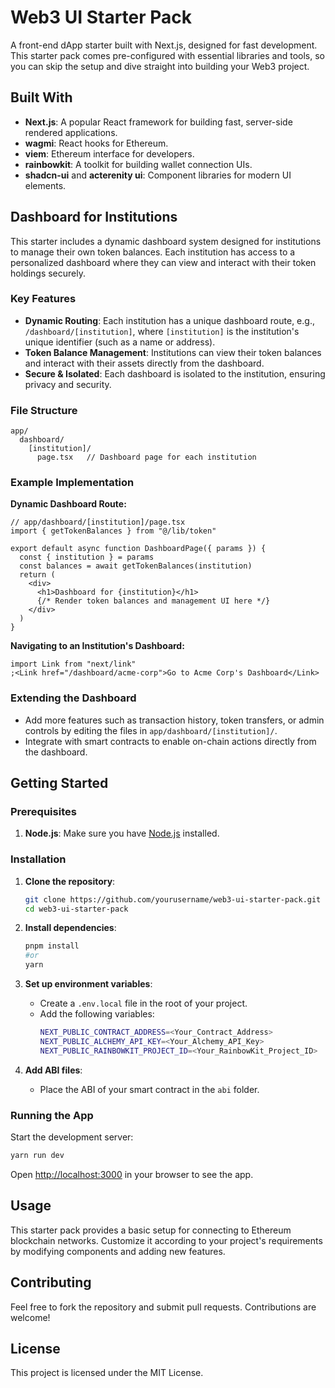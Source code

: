 # Web3 UI Starter Pack

A front-end dApp starter built with Next.js, designed for fast development. This starter pack comes pre-configured with essential libraries and tools, so you can skip the setup and dive straight into building your Web3 project.

## Built With

- **Next.js**: A popular React framework for building fast, server-side rendered applications.
- **wagmi**: React hooks for Ethereum.
- **viem**: Ethereum interface for developers.
- **rainbowkit**: A toolkit for building wallet connection UIs.
- **shadcn-ui** and **acterenity ui**: Component libraries for modern UI elements.

## Dashboard for Institutions

This starter includes a dynamic dashboard system designed for institutions to manage their own token balances. Each institution has access to a personalized dashboard where they can view and interact with their token holdings securely.

### Key Features

- **Dynamic Routing**: Each institution has a unique dashboard route, e.g., `/dashboard/[institution]`, where `[institution]` is the institution's unique identifier (such as a name or address).
- **Token Balance Management**: Institutions can view their token balances and interact with their assets directly from the dashboard.
- **Secure & Isolated**: Each dashboard is isolated to the institution, ensuring privacy and security.

### File Structure

```
app/
  dashboard/
    [institution]/
      page.tsx   // Dashboard page for each institution
```

### Example Implementation

**Dynamic Dashboard Route:**

```tsx
// app/dashboard/[institution]/page.tsx
import { getTokenBalances } from "@/lib/token"

export default async function DashboardPage({ params }) {
  const { institution } = params
  const balances = await getTokenBalances(institution)
  return (
    <div>
      <h1>Dashboard for {institution}</h1>
      {/* Render token balances and management UI here */}
    </div>
  )
}
```

**Navigating to an Institution's Dashboard:**

```tsx
import Link from "next/link"
;<Link href="/dashboard/acme-corp">Go to Acme Corp's Dashboard</Link>
```

### Extending the Dashboard

- Add more features such as transaction history, token transfers, or admin controls by editing the files in `app/dashboard/[institution]/`.
- Integrate with smart contracts to enable on-chain actions directly from the dashboard.

## Getting Started

### Prerequisites

1. **Node.js**: Make sure you have [Node.js](https://nodejs.org/) installed.

### Installation

1. **Clone the repository**:

   ```bash
   git clone https://github.com/yourusername/web3-ui-starter-pack.git
   cd web3-ui-starter-pack
   ```

2. **Install dependencies**:

   ```bash
   pnpm install
   #or
   yarn
   ```

3. **Set up environment variables**:

   - Create a `.env.local` file in the root of your project.
   - Add the following variables:
     ```bash
     NEXT_PUBLIC_CONTRACT_ADDRESS=<Your_Contract_Address>
     NEXT_PUBLIC_ALCHEMY_API_KEY=<Your_Alchemy_API_Key>
     NEXT_PUBLIC_RAINBOWKIT_PROJECT_ID=<Your_RainbowKit_Project_ID>
     ```

4. **Add ABI files**:
   - Place the ABI of your smart contract in the `abi` folder.

### Running the App

Start the development server:

```bash
yarn run dev
```

Open [http://localhost:3000](http://localhost:3000) in your browser to see the app.

## Usage

This starter pack provides a basic setup for connecting to Ethereum blockchain networks. Customize it according to your project's requirements by modifying components and adding new features.

## Contributing

Feel free to fork the repository and submit pull requests. Contributions are welcome!

## License

This project is licensed under the MIT License.
